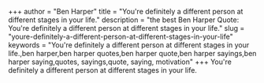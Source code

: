 +++
author = "Ben Harper"
title = "You're definitely a different person at different stages in your life."
description = "the best Ben Harper Quote: You're definitely a different person at different stages in your life."
slug = "youre-definitely-a-different-person-at-different-stages-in-your-life"
keywords = "You're definitely a different person at different stages in your life.,ben harper,ben harper quotes,ben harper quote,ben harper sayings,ben harper saying,quotes, sayings,quote, saying, motivation"
+++
You're definitely a different person at different stages in your life.
